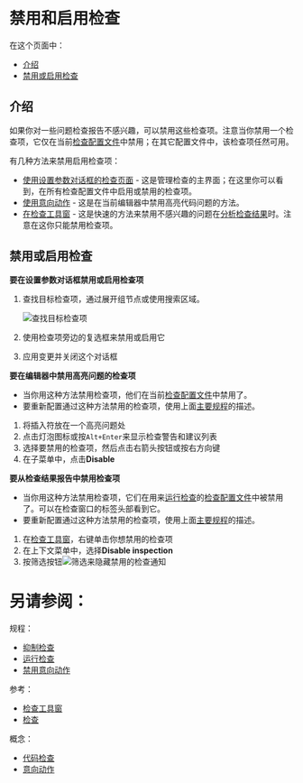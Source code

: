 # 禁用和启用检查


在这个页面中：

* [介绍](#介绍)
* [禁用或启用检查](#禁用或启用检查)


## <span id='介绍'>介绍</span>

如果你对一些问题检查报告不感兴趣，可以禁用这些检查项。注意当你禁用一个检查项，它仅在当前[检查配置文件](/如何使用/常规指南/代码检查/README.md#检查配置文件)中禁用；在其它配置文件中，该检查项任然可用。

有几种方法来禁用启用检查项：

* [使用设置参数对话框的检查页面](#在设置参数对话框禁用或启用检查项) - 这是管理检查的主界面；在这里你可以看到，在所有检查配置文件中启用或禁用的检查项。
* [使用意向动作](#在编辑器中禁用高亮问题的检查项) - 这是在当前编辑器中禁用高亮代码问题的方法。
* [在检查工具窗](#从检查结果报告中禁用检查项) - 这是快速的方法来禁用不感兴趣的问题在[分析检查结果](/如何使用/常规指南/代码检查/分析检查结果.md)时。注意在这你只能禁用检查项。


## <span id='禁用或启用检查'>禁用或启用检查</span>

**<span id='在设置参数对话框禁用或启用检查项'>要在设置参数对话框禁用或启用检查项</span>**

1. 查找目标检查项，通过展开组节点或使用搜索区域。
    
    ![查找目标检查项](http://image.jellychen.cn/uploads/2016/11/disableInspection.png)
    
2. 使用检查项旁边的复选框来禁用或启用它
2. 应用变更并关闭这个对话框


**<span id='在编辑器中禁用高亮问题的检查项'>要在编辑器中禁用高亮问题的检查项</span>**

* 当你用这种方法禁用检查项，他们在当前[检查配置文件](/如何使用/常规指南/代码检查/README.md#检查配置文件)中禁用了。
* 要重新配置通过这种方法禁用的检查项，使用上面[主要规程](#在设置参数对话框禁用或启用检查项)的描述。

1. 将插入符放在一个高亮问题处
2. 点击灯泡图标或按`Alt+Enter`来显示检查警告和建议列表
3. 选择要禁用的检查项，然后点击右箭头按钮或按右方向键
4. 在子菜单中，点击**Disable <inspection name>**


**<span id='从检查结果报告中禁用检查项'>要从检查结果报告中禁用检查项</span>**

* 当你用这种方法禁用检查项，它们在用来[运行检查](/如何使用/常规指南/代码检查/运行检查.md)的[检查配置文件](/如何使用/常规指南/代码检查/README.md#检查配置文件)中被禁用了。可以在检查窗口的标签头部看到它。
* 要重新配置通过这种方法禁用的检查项，使用上面[主要规程](#在设置参数对话框禁用或启用检查项)的描述。

1. 在[检查工具窗](/参考/工具窗参考/检查工具窗.md)，右键单击你想禁用的检查项
2. 在上下文菜单中，选择**Disable inspection**
3. 按筛选按钮![筛选](http://image.jellychen.cn/uploads/2016/11/commonfilter.png)来隐藏禁用的检查通知



# 另请参阅：

规程：

* [抑制检查](/如何使用/常规指南/代码检查/抑制检查.md)
* [运行检查](/如何使用/常规指南/代码检查/运行检查.md)
* [禁用意向动作](/如何使用/常规指南/意向动作/禁用意向动作.md)

参考：

* [检查工具窗](/参考/工具窗参考/检查工具窗.md)
* [检查](/参考/设置参数对话框/编辑器/检查.md)

概念：

* [代码检查](/如何使用/常规指南/代码检查/README.md)
* [意向动作](/如何使用/常规指南/意向动作/README.md)